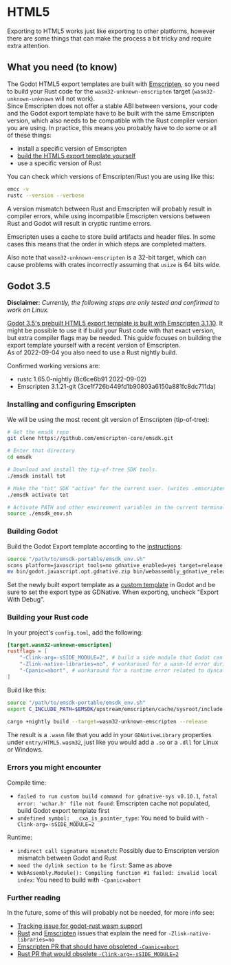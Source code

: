 # HTML5

Exporting to HTML5 works just like exporting to other platforms, however there are some things that can make the process a bit tricky and require extra attention.

## What you need (to know)

The Godot HTML5 export templates are built with [Emscripten](https://emscripten.org/), so you need to build your Rust code for the `wasm32-unknown-emscripten` target (`wasm32-unknown-unknown` will not work).  
Since Emscripten does not offer a stable ABI between versions, your code and the Godot export template have to be built with the same Emscripten version, which also needs to be compatible with the Rust compiler version you are using.
In practice, this means you probably have to do some or all of these things:
* install a specific version of Emscripten
* [build the HTML5 export template yourself](https://docs.godotengine.org/en/stable/development/compiling/compiling_for_web.html) 
* use a specific version of Rust

You can check which versions of Emscripten/Rust you are using like this:

```bash
emcc -v
rustc --version --verbose
```

A version mismatch between Rust and Emscripten will probably result in compiler errors, while using incompatible Emscripten versions between Rust and Godot will result in cryptic runtime errors.

Emscripten uses a cache to store build artifacts and header files. In some cases this means that the order in which steps are completed matters.

Also note that `wasm32-unknown-emscripten` is a 32-bit target, which can cause problems with crates incorrectly assuming that `usize` is 64 bits wide.

## Godot 3.5

**Disclaimer**: _Currently, the following steps are only tested and confirmed to work on Linux._

[Godot 3.5's prebuilt HTML5 export template is built with Emscripten 3.1.10](https://github.com/godotengine/godot/blob/3.5/.github/workflows/javascript_builds.yml).
It might be possible to use it if build your Rust code with that exact version, but extra compiler flags may be needed. This guide focuses on building the export template yourself with a recent version of Emscripten.  
As of 2022-09-04 you also need to use a Rust nightly build.

Confirmed working versions are:
* rustc 1.65.0-nightly (8c6ce6b91 2022-09-02)
* Emscripten 3.1.21-git (3ce1f726b449fd1b90803a6150a881fc8dc711da)


### Installing and configuring Emscripten

We will be using the most recent git version of Emscripten (tip-of-tree):

```bash
# Get the emsdk repo
git clone https://github.com/emscripten-core/emsdk.git

# Enter that directory
cd emsdk

# Download and install the tip-of-tree SDK tools.
./emsdk install tot

# Make the "tot" SDK "active" for the current user. (writes .emscripten file)
./emsdk activate tot

# Activate PATH and other environment variables in the current terminal
source ./emsdk_env.sh
```

### Building Godot

Build the Godot Export template according to the [instructions](https://docs.godotengine.org/en/stable/development/compiling/compiling_for_web.html):

```bash
source "/path/to/emsdk-portable/emsdk_env.sh"
scons platform=javascript tools=no gdnative_enabled=yes target=release
mv bin/godot.javascript.opt.gdnative.zip bin/webassembly_gdnative_release.zip
```

Set the newly built export template as a [custom template](https://user-images.githubusercontent.com/2171264/175822720-bcd2f1ff-0a1d-4495-9f9c-892d42e9bdcd.png) in Godot and be sure to set the export type as GDNative. When exporting, uncheck "Export With Debug".

### Building your Rust code

In your project's `config.toml`, add the following:

```toml
[target.wasm32-unknown-emscripten]
rustflags = [
	"-Clink-arg=-sSIDE_MODULE=2", # build a side module that Godot can load
	"-Zlink-native-libraries=no", # workaround for a wasm-ld error during linking
	"-Cpanic=abort", # workaround for a runtime error related to dyncalls
]
```

Build like this:

```bash
source "/path/to/emsdk-portable/emsdk_env.sh"
export C_INCLUDE_PATH=$EMSDK/upstream/emscripten/cache/sysroot/include
	
cargo +nightly build --target=wasm32-unknown-emscripten --release
```

The result is a `.wasm` file that you add in your `GDNativeLibrary` properties under `entry/HTML5.wasm32`, just like you would add a `.so` or a `.dll` for Linux or Windows.

### Errors you might encounter

Compile time:
* `failed to run custom build command for gdnative-sys v0.10.1`, `fatal error: 'wchar.h' file not found`: Emscripten cache not populated, build Godot export template first
* `undefined symbol: __cxa_is_pointer_type`: You need to build with `-Clink-arg=-sSIDE_MODULE=2`

Runtime:
* `indirect call signature mismatch`: Possibly due to Emscripten version mismatch between Godot and Rust
* `need the dylink section to be first`: Same as above
* `WebAssembly.Module(): Compiling function #1 failed: invalid local index`:  You need to build with `-Cpanic=abort`

### Further reading

In the future, some of this will probably not be needed, for more info see:
* [Tracking issue for godot-rust wasm support](https://github.com/godot-rust/godot-rust/issues/647)
* [Rust](https://github.com/rust-lang/rust/issues/98155) and [Emscripten](https://github.com/rust-lang/rust/pull/98303#issuecomment-1162172132) issues that explain the need for `-Zlink-native-libraries=no`
* [Emscripten PR that should have obsoleted `-Cpanic=abort`](https://github.com/emscripten-core/emscripten/pull/17328)
* [Rust PR that would obsolete `-Clink-arg=-sSIDE_MODULE=2`](https://github.com/rust-lang/rust/pull/98358)
